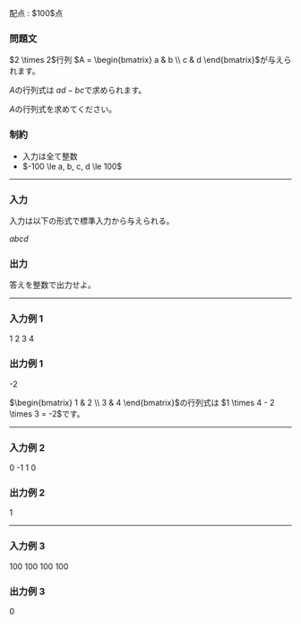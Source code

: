 
<div>

<span>

<span>

<p>
配点 : $100$点
</p>

<div>

<section>

### **問題文**

<p>
$2 \times 2$行列 $A = \begin{bmatrix} a & b \\ c & d \end{bmatrix}$が与えられます。

$A$の行列式は $ad-bc$で求められます。

$A$の行列式を求めてください。  
</p>

</section>

</div>

<div>

<section>

### **制約**

<ul>

<li>
入力は全て整数
</li>

<li>
$-100 \le a, b, c, d \le 100$
</li>

</ul>

</section>

</div>

---

<div>

<div>

<section>

### **入力**

<p>
入力は以下の形式で標準入力から与えられる。
</p>

<div>

$a$$b$$c$$d$
</div>

</section>

</div>

<div>

<section>

### **出力**

<p>
答えを整数で出力せよ。
</p>

</section>

</div>

</div>

---

<div>

<section>

### **入力例 1**

<div>

1 2
3 4

</div>

</section>

</div>

<div>

<section>

### **出力例 1**

<div>

-2

</div>

<p>
$\begin{bmatrix} 1 & 2 \\ 3 & 4 \end{bmatrix}$の行列式は $1 \times 4 - 2 \times 3 = -2$です。
</p>

</section>

</div>

---

<div>

<section>

### **入力例 2**

<div>

0 -1
1 0

</div>

</section>

</div>

<div>

<section>

### **出力例 2**

<div>

1

</div>

</section>

</div>

---

<div>

<section>

### **入力例 3**

<div>

100 100
100 100

</div>

</section>

</div>

<div>

<section>

### **出力例 3**

<div>

0

</div>

</section>

</div>

</span>

</span>

</div>

